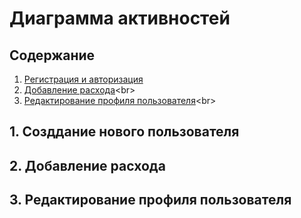 # Диаграмма активностей 
## Содержание 
1. [Регистрация и авторизация](https://github.com/del1ght7/ExpenseWise/blob/main/diagrams/activity.md#1%D1%81%D0%BE%D0%B7%D0%B4%D0%B4%D0%B0%D0%BD%D0%B8%D0%B5-%D0%BD%D0%BE%D0%B2%D0%BE%D0%B3%D0%BE-%D0%BF%D0%BE%D0%BB%D1%8C%D0%B7%D0%BE%D0%B2%D0%B0%D1%82%D0%B5%D0%BB%D1%8F)<br>
2. [Добавление расхода](https://github.com/del1ght7/ExpenseWise/blob/main/srs.md#1-%D0%B2%D0%B2%D0%B5%D0%B4%D0%B5%D0%BD%D0%B8%D0%B5](https://github.com/del1ght7/ExpenseWise/blob/main/diagrams/activity.md#2-%D0%B4%D0%BE%D0%B1%D0%B0%D0%B2%D0%BB%D0%B5%D0%BD%D0%B8%D0%B5-%D1%80%D0%B0%D1%81%D1%85%D0%BE%D0%B4%D0%B0))<br>
3. [Редактирование профиля пользователя](https://github.com/del1ght7/ExpenseWise/blob/main/srs.md#1-%D0%B2%D0%B2%D0%B5%D0%B4%D0%B5%D0%BD%D0%B8%D0%B5](https://github.com/del1ght7/ExpenseWise/blob/main/diagrams/activity.md#3-%D1%80%D0%B5%D0%B4%D0%B0%D0%BA%D1%82%D0%B8%D1%80%D0%BE%D0%B2%D0%B0%D0%BD%D0%B8%D0%B5-%D0%BF%D1%80%D0%BE%D1%84%D0%B8%D0%BB%D1%8F-%D0%BF%D0%BE%D0%BB%D1%8C%D0%B7%D0%BE%D0%B2%D0%B0%D1%82%D0%B5%D0%BB%D1%8F))<br>

## 1. Созддание нового пользователя


## 2. Добавление расхода


## 3. Редактирование профиля пользователя
